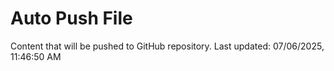 # Auto Push File

Content that will be pushed to GitHub repository.
Last updated: 07/06/2025, 11:46:50 AM